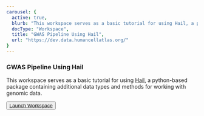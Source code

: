 ```yaml
---
carousel: {
  active: true,
  blurb: "This workspace serves as a basic tutorial for using Hail, a python-based package containing additional data types and methods for working with genomic data.",
  docType: "Workspace",
  title: "GWAS Pipeline Using Hail",
  url: "https://dev.data.humancellatlas.org/"
}
---
```

### GWAS Pipeline Using Hail

This workspace serves as a basic tutorial for using [Hail](https://hail.is), a python-based package containing additional data types and methods for working with genomic data.

<button dark>[Launch Workspace](https://anvil.terra.bio/#workspaces/help-gatk/Hail-Notebook-Tutorials)</button>
